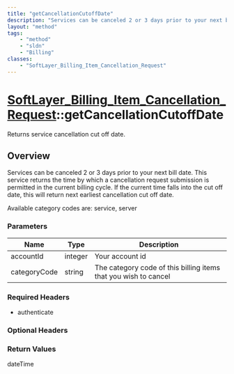 ```yaml
---
title: "getCancellationCutoffDate"
description: "Services can be canceled 2 or 3 days prior to your next bill date. This service returns the time by which a cancellation... "
layout: "method"
tags:
    - "method"
    - "sldn"
    - "Billing"
classes:
    - "SoftLayer_Billing_Item_Cancellation_Request"
---
```

# [SoftLayer_Billing_Item_Cancellation_Request](/reference/services/SoftLayer_Billing_Item_Cancellation_Request)::getCancellationCutoffDate

Returns service cancellation cut off date.


## Overview 
Services can be canceled 2 or 3 days prior to your next bill date. This service returns the time by which a cancellation request submission is permitted in the current billing cycle. If the current time falls into the cut off date, this will return next earliest cancellation cut off date. 

Available category codes are: service, server 

### Parameters 
|Name | Type | Description |
| --- | --- | --- |
|accountId| integer| Your account id|
|categoryCode| string| The category code of this billing items that you wish to cancel|


### Required Headers
* authenticate

### Optional Headers

### Return Values
dateTime

